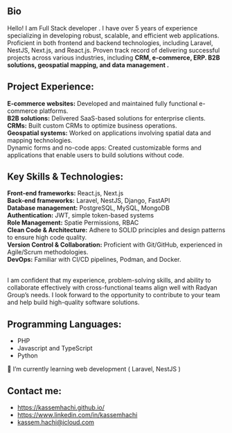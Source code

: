 ## Bio
Hello! I am Full Stack developer . I have over 5 years of experience specializing in developing robust, scalable, and efficient web applications. Proficient in both frontend and backend technologies, including Laravel, NestJS, Next.js, and React.js. Proven track record of delivering successful projects across various industries, including **CRM, e-commerce, ERP. B2B solutions, geospatial mapping, and data management .**

## Project Experience:
**E-commerce websites:** Developed and maintained fully functional e-commerce platforms.<br>
**B2B solutions:** Delivered SaaS-based solutions for enterprise clients.<br>
**CRMs:** Built custom CRMs to optimize business operations.<br>
**Geospatial systems:** Worked on applications involving spatial data and mapping technologies.<br>
Dynamic forms and no-code apps: Created customizable forms and applications that enable users to build solutions without code.<br>

## Key Skills & Technologies:
**Front-end frameworks:** React.js, Next.js <br>
**Back-end frameworks:** Laravel, NestJS, Django, FastAPI <br>
**Database management:** PostgreSQL, MySQL, MongoDB <br>
**Authentication:** JWT, simple token-based systems <br>
**Role Management:** Spatie Permissions, RBAC <br>
**Clean Code & Architecture:** Adhere to SOLID principles and design patterns to ensure high code quality. <br>
**Version Control & Collaboration:** Proficient with Git/GitHub, experienced in Agile/Scrum methodologies. <br>
**DevOps:** Familiar with CI/CD pipelines, Podman, and Docker. <br><br>

I am confident that my experience, problem-solving skills, and ability to collaborate effectively with cross-functional teams align well with Radyan Group’s needs. I look forward to the opportunity to contribute to your team and help build high-quality software solutions.

## Programming Languages:
- PHP
- Javascript and TypeScript
- Python


🌱 I’m currently learning web development ( Laravel, NestJS )

## Contact me:
- <a href="https://kassemhachi.github.io/">https://kassemhachi.github.io/</a>
- <a href="https://www.linkedin.com/in/kassemhachi">https://www.linkedin.com/in/kassemhachi</a>
- <a href="mailto:kassem.hachi@icloud.com">kassem.hachi@icloud.com</a>



